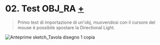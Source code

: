 # 02. Test OBJ_RA [+](https://editor.p5js.org/RobertoAlesi/full/CiaDJjI89)
>Primo test di importazione di un'obj, muovendosi con il cursore del mouse è possibile spostare la Directional Light.

![Anteprime sketch_Tavola disegno 1 copia](https://user-images.githubusercontent.com/76455356/114795669-6a0c3080-9d8f-11eb-8889-03c7dfd90558.png)
